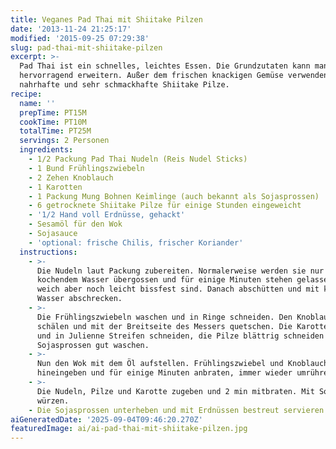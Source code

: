 ```yaml
---
title: Veganes Pad Thai mit Shiitake Pilzen
date: '2013-11-24 21:25:17'
modified: '2015-09-25 07:29:38'
slug: pad-thai-mit-shiitake-pilzen
excerpt: >-
  Pad Thai ist ein schnelles, leichtes Essen. Die Grundzutaten kann man
  hervorragend erweitern. Außer dem frischen knackigen Gemüse verwenden wir noch
  nahrhafte und sehr schmackhafte Shiitake Pilze.
recipe:
  name: ''
  prepTime: PT15M
  cookTime: PT10M
  totalTime: PT25M
  servings: 2 Personen
  ingredients:
    - 1/2 Packung Pad Thai Nudeln (Reis Nudel Sticks)
    - 1 Bund Frühlingszwiebeln
    - 2 Zehen Knoblauch
    - 1 Karotten
    - 1 Packung Mung Bohnen Keimlinge (auch bekannt als Sojasprossen)
    - 6 getrocknete Shiitake Pilze für einige Stunden eingeweicht
    - '1/2 Hand voll Erdnüsse, gehackt'
    - Sesamöl für den Wok
    - Sojasauce
    - 'optional: frische Chilis, frischer Koriander'
  instructions:
    - >-
      Die Nudeln laut Packung zubereiten. Normalerweise werden sie nur mit
      kochendem Wasser übergossen und für einige Minuten stehen gelassen bis sie
      weich aber noch leicht bissfest sind. Danach abschütten und mit kaltem
      Wasser abschrecken.
    - >-
      Die Frühlingszwiebeln waschen und in Ringe schneiden. Den Knoblauch
      schälen und mit der Breitseite des Messers quetschen. Die Karotte schaben
      und in Julienne Streifen schneiden, die Pilze blättrig schneiden und die
      Sojasprossen gut waschen.
    - >-
      Nun den Wok mit dem Öl aufstellen. Frühlingszwiebel und Knoblauch
      hineingeben und für einige Minuten anbraten, immer wieder umrühren.
    - >-
      Die Nudeln, Pilze und Karotte zugeben und 2 min mitbraten. Mit Sojasauce
      würzen.
    - Die Sojasprossen unterheben und mit Erdnüssen bestreut servieren.
aiGeneratedDate: '2025-09-04T09:46:20.270Z'
featuredImage: ai/ai-pad-thai-mit-shiitake-pilzen.jpg
---
```


